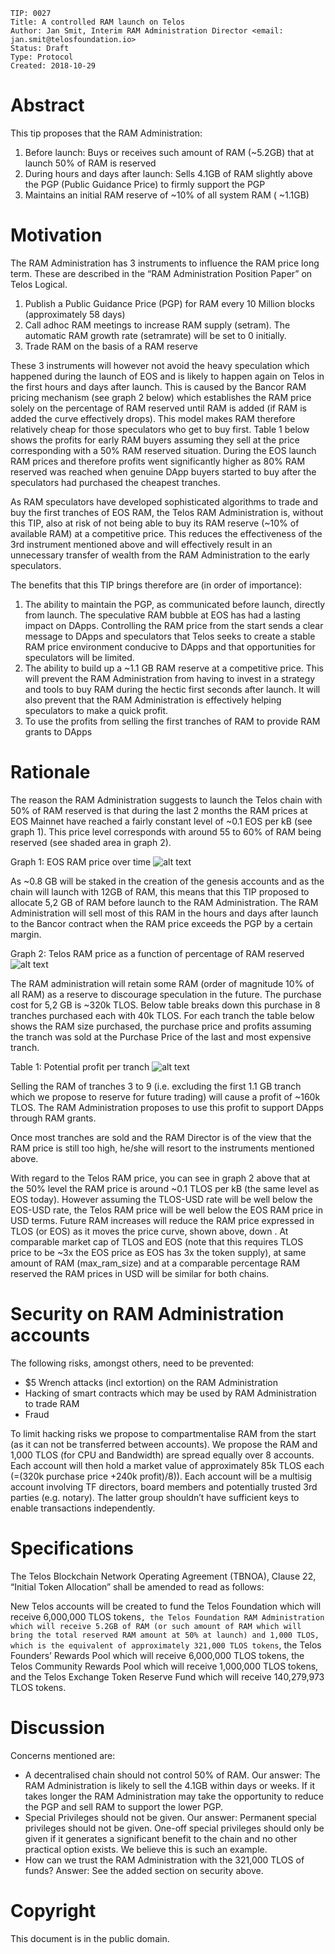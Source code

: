     TIP: 0027
    Title: A controlled RAM launch on Telos
    Author: Jan Smit, Interim RAM Administration Director <email: jan.smit@telosfoundation.io>
    Status: Draft
    Type: Protocol
    Created: 2018-10-29	

# Abstract

This tip proposes that the RAM Administration:

1) Before launch: Buys or receives such amount of RAM (~5.2GB) that at launch 50% of RAM is reserved
2) During hours and days after launch: Sells 4.1GB of RAM slightly above the PGP (Public Guidance Price) to firmly support the PGP
3) Maintains an initial RAM reserve of ~10% of all system RAM ( ~1.1GB)

# Motivation

The RAM Administration has 3 instruments to influence the RAM price long term. These are described in the “RAM Administration Position Paper” on Telos Logical.

1) Publish a Public Guidance Price (PGP) for RAM every 10 Million blocks (approximately 58 days)
2) Call adhoc RAM meetings to increase RAM supply (setram). The automatic RAM growth rate (setramrate) will be set to 0 initially.
3) Trade RAM on the basis of a RAM reserve

These 3 instruments will however not avoid the heavy speculation which happened during the launch of EOS and is likely to happen again on Telos in the first hours and days after launch. This is caused by the Bancor RAM pricing mechanism (see graph 2 below) which establishes the RAM price solely on the percentage of RAM reserved until RAM is added (if RAM is added the curve effectively drops). This model makes RAM therefore relatively cheap for those speculators who get to buy first. Table 1 below shows the profits for early RAM buyers assuming they sell at the price corresponding with a 50% RAM reserved situation. During the EOS launch RAM prices and therefore profits went significantly higher as 80% RAM reserved was reached when genuine DApp buyers started to buy after the speculators had purchased the cheapest tranches.

As RAM speculators have developed sophisticated algorithms to trade and buy the first tranches of EOS RAM, the Telos RAM Administration is, without this TIP, also at risk of not being able to buy its RAM reserve (~10% of available RAM) at a competitive price. This reduces the effectiveness of the 3rd instrument mentioned above and will effectively result in an unnecessary transfer of wealth from the RAM Administration to the early speculators. 

The benefits that this TIP brings therefore are (in order of importance):
1) The ability to maintain the PGP, as communicated before launch, directly from launch. The speculative RAM bubble at EOS has had a lasting impact on DApps. Controlling the RAM price from the start sends a clear message to DApps and speculators that Telos seeks to create a stable RAM price environment conducive to DApps and that opportunities for speculators will be limited.   
2) The ability to build up a ~1.1 GB RAM reserve at a competitive price. This will prevent the RAM Administration from having to invest in a strategy and tools to buy RAM during the hectic first seconds after launch. It will also prevent that the RAM Administration is effectively helping speculators to make a quick profit.
3) To use the profits from selling the first tranches of RAM to provide RAM grants to DApps

# Rationale

The reason the RAM Administration suggests to launch the Telos chain with 50% of RAM reserved is that during the last 2 months the RAM prices at EOS Mainnet have reached a fairly constant level of ~0.1 EOS per kB (see graph 1). This price level corresponds with around 55 to 60% of RAM being reserved (see shaded area in graph 2).

Graph 1: EOS RAM price over time
![alt text](https://github.com/TallJanSmit/tips/blob/JanSmit-TIP-27-v2/EOS_RAM_price.png)

As ~0.8 GB will be staked in the creation of the genesis accounts and as the chain will launch with 12GB of RAM, this means that this TIP proposed to allocate 5,2 GB of RAM before launch to the RAM Administration. The RAM Administration will sell most of this RAM in the hours and days after launch to the Bancor contract when the RAM price exceeds the PGP by a certain margin.

Graph 2: Telos RAM price as a function of percentage of RAM reserved
![alt text](https://github.com/TallJanSmit/tips/blob/JanSmit-TIP-27-v2/TLOS_RAM_price.png)

The RAM administration will retain some RAM (order of magnitude 10% of all RAM) as a reserve to discourage speculation in the future. The purchase cost for 5,2 GB is ~320k TLOS. Below table breaks down this purchase in 8 tranches purchased each with 40k TLOS. For each tranch the table below shows the RAM size purchased, the purchase price and profits assuming the tranch was sold at the Purchase Price of the last and most expensive tranch.

Table 1: Potential profit per tranch
![alt text](https://github.com/TallJanSmit/tips/blob/JanSmit-TIP-27-v2/RAM_profits.png)

Selling the RAM of tranches 3 to 9 (i.e. excluding the first 1.1 GB tranch which we propose to reserve for future trading) will cause a profit of ~160k TLOS. The RAM Administration proposes to use this profit to support DApps through RAM grants.

Once most tranches are sold and the RAM Director is of the view that the RAM price is still too high, he/she will resort to the instruments mentioned above.

With regard to the Telos RAM price, you can see in graph 2 above that at the 50% level the RAM price is around ~0.1 TLOS per kB (the same level as EOS today). However assuming the TLOS-USD rate will be well below the EOS-USD rate, the Telos RAM price will be well below the EOS RAM price in USD terms. Future RAM increases will reduce the RAM price expressed in TLOS (or EOS) as it moves the price curve, shown above, down . At comparable market cap of TLOS and EOS (note that this requires TLOS price to be ~3x the EOS price as EOS has 3x the token supply), at same amount of RAM (max_ram_size) and at a comparable percentage RAM reserved the RAM prices in USD will be similar for both chains.

# Security on RAM Administration accounts

The following risks, amongst others, need to be prevented:

- $5 Wrench attacks (incl extortion) on the RAM Administration
- Hacking of smart contracts which may be used by RAM Administration to trade RAM
- Fraud

To limit hacking risks we propose to compartmentalise RAM from the start (as it can not be transferred between accounts). We propose the RAM and 1,000 TLOS (for CPU and Bandwidth) are spread equally over 8 accounts. Each account will then hold a market value of approximately 85k TLOS each (=(320k purchase price +240k profit)/8)). Each account will be a multisig account involving TF directors, board members and potentially trusted 3rd parties (e.g. notary). The latter group shouldn’t have sufficient keys to enable transactions independently.

# Specifications

The Telos Blockchain Network Operating Agreement (TBNOA), Clause 22, “Initial Token Allocation” shall be amended to read as follows:

New Telos accounts will be created to fund the Telos Foundation which will receive 6,000,000 TLOS tokens`, the Telos Foundation RAM Administration which will receive 5.2GB of RAM (or such amount of RAM which will bring the total reserved RAM amount at 50% at launch) and 1,000 TLOS, which is the equivalent of approximately 321,000 TLOS tokens`, the Telos Founders’ Rewards Pool which will receive 6,000,000 TLOS tokens, the Telos Community Rewards Pool which will receive 1,000,000 TLOS tokens, and the Telos Exchange Token Reserve Fund which will receive 140,279,973 TLOS tokens.

# Discussion
Concerns mentioned are:
- A decentralised chain should not control 50% of RAM. Our answer: The RAM Administration is likely to sell the 4.1GB within days or weeks. If it takes longer the RAM Administration may take the opportunity to reduce the PGP and sell RAM to support the lower PGP.
- Special Privileges should not be given. Our answer: Permanent special privileges should not be given. One-off special privileges should only be given if it generates a significant benefit to the chain and no other practical option exists. We believe this is such an example.
- How can we trust the RAM Administration with the 321,000 TLOS of funds? Answer: See the added section on security above.

# Copyright
This document is in the public domain.

